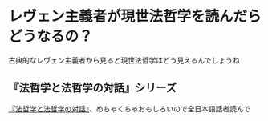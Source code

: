 # レヴェン主義者が現世法哲学を読んだらどうなるの？
古典的なレヴェン主義者から見ると現世法哲学はどう見えるんでしょうね

## 『法哲学と法哲学の対話』シリーズ
[『法哲学と法哲学の対話』](https://www.yuhikaku.co.jp/books/detail/9784641125933)、めちゃくちゃおもしろいので全日本語話者読んで